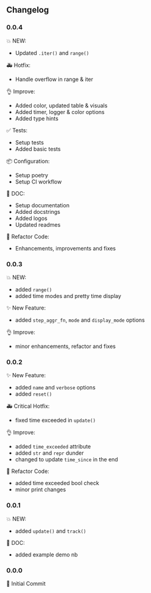 ## Changelog

### 0.0.4

💥 NEW:

- Updated `.iter()` and `range()`

🚑 Hotfix:

- Handle overflow in range & iter

👌 Improve:

- Added color, updated table & visuals
- Added timer, logger & color options
- Added type hints

✅ Tests:

- Setup tests
- Added basic tests

📦 Configuration:

- Setup poetry
- Setup CI workflow

📖 DOC:

- Setup documentation
- Added docstrings
- Added logos
- Updated readmes

🔨 Refactor Code:

- Enhancements, improvements and fixes

### 0.0.3

💥 NEW:

- added `range()`
- added time modes and pretty time display

✨ New Feature:

- added `step_aggr_fn`, `mode` and `display_mode` options

👌 Improve:

- minor enhancements, refactor and fixes

### 0.0.2

✨ New Feature:

- added `name` and `verbose` options
- added `reset()`

🚑 Critical Hotfix:

- fixed time exceeded in `update()`

👌 Improve:

- added `time_exceeded` attribute
- added `str` and `repr` dunder
- changed to update `time_since` in the end

🔨 Refactor Code:

- added time exceeded bool check
- minor print changes

### 0.0.1

💥 NEW:

- added `update()` and `track()`

📖 DOC:

- added example demo nb

### 0.0.0

🎉 Initial Commit
